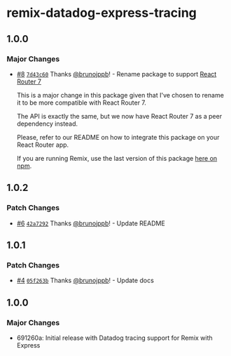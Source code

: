 # remix-datadog-express-tracing

## 1.0.0

### Major Changes

- [#8](https://github.com/brunojppb/react-router-datadog-express-tracing/pull/8)
  [`7d43c60`](https://github.com/brunojppb/react-router-datadog-express-tracing/commit/7d43c607905cc86c2bd955f0ba20f1efaeba0428)
  Thanks [@brunojppb](https://github.com/brunojppb)! - Rename package to support
  [React Router 7](https://reactrouter.com/)

  This is a major change in this package given that I've chosen to rename it to
  be more compatible with React Router 7.

  The API is exactly the same, but we now have React Router 7 as a peer
  dependency instead.

  Please, refer to our README on how to integrate this package on your React
  Router app.

  If you are running Remix, use the last version of this package
  [here on npm](https://www.npmjs.com/package/remix-datadog-express-tracing).

## 1.0.2

### Patch Changes

- [#6](https://github.com/brunojppb/remix-datadog-express-tracing/pull/6)
  [`42a7292`](https://github.com/brunojppb/remix-datadog-express-tracing/commit/42a7292a39d456687f910a564f367b9417a12ce8)
  Thanks [@brunojppb](https://github.com/brunojppb)! - Update README

## 1.0.1

### Patch Changes

- [#4](https://github.com/brunojppb/remix-datadog-express-tracing/pull/4)
  [`05f263b`](https://github.com/brunojppb/remix-datadog-express-tracing/commit/05f263b32f5d948373f23f2ba6803b69b1c6d89e)
  Thanks [@brunojppb](https://github.com/brunojppb)! - Update docs

## 1.0.0

### Major Changes

- 691260a: Initial release with Datadog tracing support for Remix with Express
